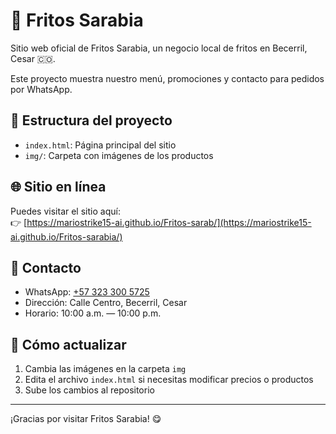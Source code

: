 # 🍴 Fritos Sarabia

Sitio web oficial de Fritos Sarabia, un negocio local de fritos en Becerril, Cesar 🇨🇴.

Este proyecto muestra nuestro menú, promociones y contacto para pedidos por WhatsApp.

## 📂 Estructura del proyecto

- `index.html`: Página principal del sitio
- `img/`: Carpeta con imágenes de los productos

## 🌐 Sitio en línea

Puedes visitar el sitio aquí:  
👉 [https://mariostrike15-ai.github.io/Fritos-sarab/](https://mariostrike15-ai.github.io/Fritos-sarabia/)

## 📱 Contacto

- WhatsApp: [+57 323 300 5725](https://wa.me/573233005725)
- Dirección: Calle Centro, Becerril, Cesar
- Horario: 10:00 a.m. — 10:00 p.m.

## 🚀 Cómo actualizar

1. Cambia las imágenes en la carpeta `img`
2. Edita el archivo `index.html` si necesitas modificar precios o productos
3. Sube los cambios al repositorio

---

¡Gracias por visitar Fritos Sarabia! 😋

